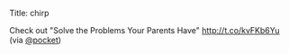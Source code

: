 Title: chirp

Check out "Solve the Problems Your Parents Have" <a href="http://t.co/kvFKb6Yu">http://t.co/kvFKb6Yu</a> (via <a href="http://twitter.com/pocket">@pocket</a>)
